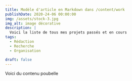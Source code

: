 ```yaml
---
title: Modèle d'article en Markdown dans /content/work
publishDate: 2020-24-06 00:00:00
img: /assets/stock-3.jpg
img_alt: image décorative
description: |
  Voici la liste de tous mes projets passés et en cours
tags:
  - Rédaction
  - Recherche
  - Organisation

draft: false
---
```


Voici du contenu poubelle
